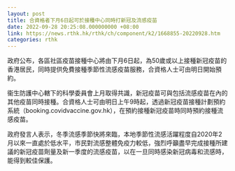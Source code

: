 ```yaml
---
layout: post
title: 合資格者下月6日起可於接種中心同時打新冠及流感疫苗
date: 2022-09-28 20:25:08.000000000 +08:00
link: https://news.rthk.hk/rthk/ch/component/k2/1668855-20220928.htm
categories: rthk
---
```


政府公布，各區社區疫苗接種中心將由下月6日起，為50歲或以上接種新冠疫苗的香港居民，同時提供免費接種季節性流感疫苗服務，合資格人士可由明日開始預約。
 
衞生防護中心轄下的科學委員會上月取得共識，新冠疫苗可與包括流感疫苗在內的其他疫苗同時接種。合資格人士可由明日上午9時起，透過新冠疫苗接種計劃預約系統（booking.covidvaccine.gov.hk），在預約接種新冠疫苗時同時預約接種流感疫苗。
 
政府發言人表示，冬季流感季節快將來臨，本地季節性流感活躍程度自2020年2月以來一直處於低水平，市民對流感整體免疫力較低，強烈呼籲盡早完成接種所建議的新冠疫苗劑量及新一季度的流感疫苗，以在一旦同時感染新冠病毒和流感時，能得到較佳保護。
